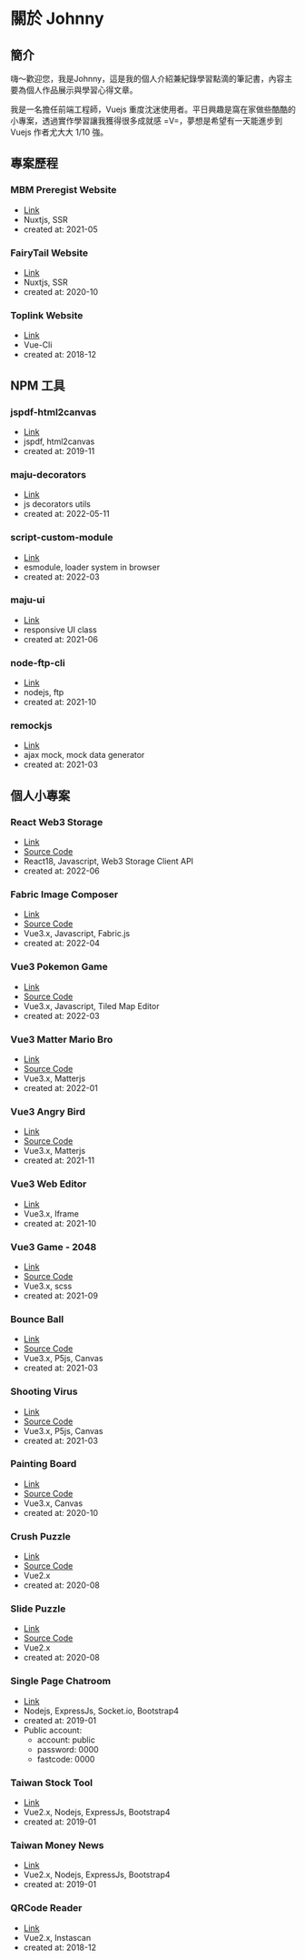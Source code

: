 # 關於 Johnny

<MatterJohnny />

## 簡介

嗨～歡迎您，我是Johnny，這是我的個人介紹兼紀錄學習點滴的筆記書，內容主要為個人作品展示與學習心得文章。

我是一名擔任前端工程師，Vuejs 重度沈迷使用者。平日興趣是窩在家做些酷酷的小專案，透過實作學習讓我獲得很多成就感 =V=，夢想是希望有一天能進步到 Vuejs 作者尤大大 1/10 強。

<!-- Maju Welcome -->
<Maju-App />


## 專案歷程

### MBM Preregist Website

  - [Link](https://mbm.garena.tw/)
  - Nuxtjs, SSR
  - created at: 2021-05

### FairyTail Website

  - [Link](https://ftm.garena.tw/)
  - Nuxtjs, SSR
  - created at: 2020-10

### Toplink Website

  - [Link](https://www.top-link.com.tw/)
  - Vue-Cli
  - created at: 2018-12


## NPM 工具

### jspdf-html2canvas

  - [Link](https://www.npmjs.com/package/jspdf-html2canvas)
  - jspdf, html2canvas
  - created at: 2019-11

### maju-decorators

  - [Link](https://www.npmjs.com/package/maju-decorators)
  - js decorators utils
  - created at: 2022-05-11

### script-custom-module

  - [Link](https://www.npmjs.com/package/script-custom-module)
  - esmodule, loader system in browser
  - created at: 2022-03

### maju-ui

  - [Link](https://www.npmjs.com/package/maju-ui)
  - responsive UI class
  - created at: 2021-06

### node-ftp-cli

  - [Link](https://www.npmjs.com/package/node-ftp-cli)
  - nodejs, ftp
  - created at: 2021-10

### remockjs

  - [Link](https://www.npmjs.com/package/remockjs)
  - ajax mock, mock data generator
  - created at: 2021-03


## 個人小專案

### React Web3 Storage

  - [Link](https://react-web3-storage.herokuapp.com/)
  - [Source Code](https://github.com/johnnywang1994/react-web3-storage.git)
  - React18, Javascript, Web3 Storage Client API
  - created at: 2022-06

### Fabric Image Composer

  - [Link](https://johnnywang1994.github.io/p5-game/#/fabric-image-composer)
  - [Source Code](https://github.com/johnnywang1994/p5-game/blob/master/src/views/FabricImageComposer.vue)
  - Vue3.x, Javascript, Fabric.js
  - created at: 2022-04

### Vue3 Pokemon Game

  - [Link](https://johnnywang1994.github.io/vue-pokemon-game)
  - [Source Code](https://github.com/johnnywang1994/vue-pokemon-game)
  - Vue3.x, Javascript, Tiled Map Editor
  - created at: 2022-03

### Vue3 Matter Mario Bro

  - [Link](https://johnnywang1994.github.io/p5-game/#/matter-mario)
  - [Source Code](https://github.com/johnnywang1994/matter-mario)
  - Vue3.x, Matterjs
  - created at: 2022-01

### Vue3 Angry Bird

  - [Link](https://johnnywang1994.github.io/p5-game/#/angry-bird)
  - [Source Code](https://github.com/johnnywang1994/p5-game/blob/master/src/views/AngryBird.vue)
  - Vue3.x, Matterjs
  - created at: 2021-11

### Vue3 Web Editor

  - [Link](https://nodejs-ide.herokuapp.com/)
  - Vue3.x, Iframe
  - created at: 2021-10

### Vue3 Game - 2048

  - [Link](https://johnnywang1994.github.io/vue-2048/)
  - [Source Code](https://github.com/johnnywang1994/vue-2048/blob/master/src/components/Vue2048.vue)
  - Vue3.x, scss
  - created at: 2021-09

### Bounce Ball

  - [Link](https://johnnywang1994.github.io/p5-game/#/bounce-ball)
  - [Source Code](https://github.com/johnnywang1994/p5-game/blob/master/src/views/BounceBall.vue)
  - Vue3.x, P5js, Canvas
  - created at: 2021-03

### Shooting Virus

  - [Link](https://johnnywang1994.github.io/p5-game/#/shoot-virus)
  - [Source Code](https://github.com/johnnywang1994/p5-game/blob/master/src/views/ShootVirus.vue)
  - Vue3.x, P5js, Canvas
  - created at: 2021-03

### Painting Board

  - [Link](https://johnnywang1994.github.io/paint-board/)
  - [Source Code](https://github.com/johnnywang1994/paint-board/blob/master/src/components/PaintBoard.vue)
  - Vue3.x, Canvas
  - created at: 2020-10

### Crush Puzzle

  - [Link](https://johnnywang1994.github.io/crush-puzzle/)
  - [Source Code](https://github.com/johnnywang1994/crush-puzzle/blob/master/src/components/CrushPuzzle.vue)
  - Vue2.x
  - created at: 2020-08

### Slide Puzzle

  - [Link](https://johnnywang1994.github.io/slide-puzzle/)
  - [Source Code](https://github.com/johnnywang1994/vue-slide-puzzle/blob/master/src/components/SlidePuzzle.vue)
  - Vue2.x
  - created at: 2020-08

### Single Page Chatroom

  - [Link](https://maju-chatter.herokuapp.com/)
  - Nodejs, ExpressJs, Socket.io, Bootstrap4
  - created at: 2019-01
  - Public account:
    - account: public
    - password: 0000
    - fastcode: 0000

### Taiwan Stock Tool

  - [Link](https://maju-rate.herokuapp.com/#/stock)
  - Vue2.x, Nodejs, ExpressJs, Bootstrap4
  - created at: 2019-01

### Taiwan Money News

  - [Link](https://maju-rate.herokuapp.com/#/money-news)
  - Vue2.x, Nodejs, ExpressJs, Bootstrap4
  - created at: 2019-01

### QRCode Reader

  - [Link](https://johnnywang1994.github.io/qrcode-reader/)
  - Vue2.x, Instascan
  - created at: 2018-12

<RedPill />